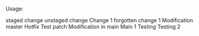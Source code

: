 Usage:
 
staged change
unstaged change
Change 1
forgotten change 1
Modification master
Hotfix
Test patch
Modification in main
Main 1
Testing
Testing 2
